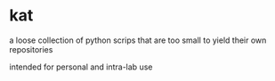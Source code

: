 # kat

a loose collection of python scrips that are too small to yield their own repositories

intended for personal and intra-lab use 

